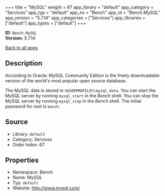 ﻿+++
title = "MySQL"
weight = 67
app_library = "default"
app_category = "Services"
app_typ = "default"
app_ns = "Bench"
app_id = "Bench.MySQL"
app_version = "5.7.14"
app_categories = ["Services"]
app_libraries = ["default"]
app_types = ["default"]
+++

**ID:** `Bench.MySQL`  
**Version:** 5.7.14  
<!--more-->

[Back to all apps](/apps/)

## Description
According to Oracle:
MySQL Community Edition is the freely downloadable version
of the world's most popular open source database.

The MySQL data is stored in `%USERPROFILE%\mysql_data`.
You can start the MySQL server by running `mysql_start` in the _Bench_ shell.
You can stop the MySQL server by running `mysql_stop` in the _Bench_ shell.
The initial password for _root_ is `bench`.

## Source

* Library: `default`
* Category: Services
* Order Index: 67

## Properties

* Namespace: Bench
* Name: MySQL
* Typ: `default`
* Website: <http://www.mysql.com/>

